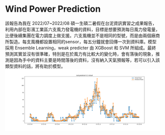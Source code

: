 # Wind Power Prediction
該報告為我在 2022/07~2022/08 碩一生碩二暑假在台泥資訊實習之成果報告，利用內部在彰濱工業區六支風力發電機的資料，目標是想要預測每日風力發電量，比便後續集團在電力調度上做支援。六支風機並不是相同的型號，而是由兩個廠商所製造。每支風機都設置相同的sensor，每五分鐘就會回傳一次到資料庫。模型採用 Ensemble Learning，weak predicter 由 XGBoost 和 SVM 所組成。最終預測其實並沒有很準確，特別是在於風力有比較大的變化時，會有落後的現象，推測是因為手中的資料主要是時間落後的資料，沒有納入天氣預報等，若可以引入該類型資料的話，將有助於模型。
![單一風場預測](image.png)